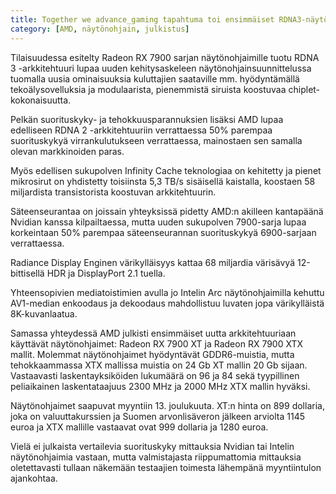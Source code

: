 ```yaml
---
title: Together we advance_gaming tapahtuma toi ensimmäiset RDNA3-näytönohjaimet julki
category: [AMD, näytönohjain, julkistus]
---
```

Tilaisuudessa esitelty Radeon RX 7900 sarjan näytönohjaimille tuotu RDNA 3 -arkkitehtuuri lupaa uuden
kehitysaskeleen näytönohjainsuunnittelussa tuomalla uusia ominaisuuksia kuluttajien saataville mm. hyödyntämällä
tekoälysovelluksia ja modulaarista, pienemmistä siruista koostuvaa chiplet-kokonaisuutta.

Pelkän suorituskyky- ja tehokkuusparannuksien lisäksi AMD lupaa edelliseen RDNA 2 -arkkitehtuuriin verrattaessa
50% parempaa suorituskykyä virrankulutukseen verrattaessa, mainostaen sen samalla olevan markkinoiden paras. 

Myös edellisen sukupolven Infinity Cache teknologiaa on kehitetty ja pienet mikrosirut on yhdistetty toisiinsta
5,3 TB/s sisäisellä kaistalla, koostaen 58 miljardista transistorista koostuvan arkkitehtuurin.

Säteenseurantaa on joissain yhteyksissä pidetty AMD:n akilleen kantapäänä Nvidian kanssa kilpailtaessa, mutta
uuden sukupolven 7900-sarja lupaa korkeintaan 50% parempaa säteenseurannan suorituskykyä 6900-sarjaan verrattaessa.

Radiance Display Enginen värikylläisyys kattaa 68 miljardia värisävyä 12-bittisellä HDR ja DisplayPort 2.1 tuella.

Yhteensopivien mediatoistimien avulla jo Intelin Arc näytönohjaimilla kehuttu AV1-median enkoodaus ja dekoodaus
mahdollistuu luvaten jopa värikylläistä 8K-kuvanlaatua.

Samassa yhteydessä AMD julkisti ensimmäiset uutta arkkitehtuuriaan käyttävät näytönohjaimet:
Radeon RX 7900 XT ja Radeon RX 7900 XTX mallit. Molemmat näytönohjaimet hyödyntävät GDDR6-muistia,
mutta tehokkaammassa XTX mallissa muistia on 24 Gb XT mallin 20 Gb sijaan. Vastaavasti laskentayksiköiden lukumäärä on
96 ja 84 sekä tyypillinen peliaikainen laskentataajuus 2300 MHz ja 2000 MHz XTX mallin hyväksi.

Näytönohjaimet saapuvat myyntiin 13. joulukuuta. XT:n hinta on 899 dollaria, joka on valuuttakurssien ja Suomen arvonlisäveron
jälkeen arviolta 1145 euroa ja XTX mallille vastaavat ovat 999 dollaria ja 1280 euroa.

Vielä ei julkaista vertailevia suorituskyky mittauksia Nvidian tai Intelin näytönohjaimia vastaan, mutta
valmistajasta riippumattomia mittauksia oletettavasti tullaan näkemään testaajien toimesta lähempänä myyntiintulon ajankohtaa.

